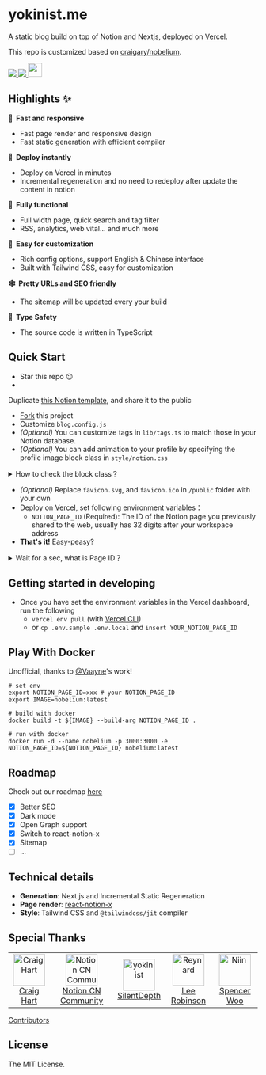 # yokinist.me

A static blog build on top of Notion and Nextjs, deployed
on [Vercel](https://vercel.com?utm_source=yokinist&utm_campaign=oss).

This repo is customized based on [craigary/nobelium](https://github.com/craigary/nobelium).

<p>
  <a aria-label="GitHub commit activity" href="https://github.com/yokinist/yokinist.me/commits/main" title="GitHub commit activity">
    <img src="https://img.shields.io/github/commit-activity/m/yokinist/yokinist.me?style=for-the-badge">
  </a>
  <a aria-label="Build status" href="#" title="Build status">
    <img src="https://img.shields.io/github/deployments/yokinist/yokinist.me/Preview?logo=Vercel&style=for-the-badge">
  </a>
  <a aria-label="Powered by Vercel" href="https://vercel.com?utm_source=Craigary&utm_campaign=oss" title="Powered by Vercel">
    <img src="https://www.datocms-assets.com/31049/1618983297-powered-by-vercel.svg" height="28">
  </a>
</p>

## Highlights ✨

**🚀 &nbsp;Fast and responsive**

- Fast page render and responsive design
- Fast static generation with efficient compiler

**🤖 &nbsp;Deploy instantly**

- Deploy on Vercel in minutes
- Incremental regeneration and no need to redeploy after update the content in notion

**🚙 &nbsp;Fully functional**

- Full width page, quick search and tag filter
- RSS, analytics, web vital... and much more

**🎨 &nbsp;Easy for customization**

- Rich config options, support English & Chinese interface
- Built with Tailwind CSS, easy for customization

**🕸 &nbsp;Pretty URLs and SEO friendly**

- The sitemap will be updated every your build

**💚 &nbsp;Type Safety**

- The source code is written in TypeScript

## Quick Start

- Star this repo 😉
-

Duplicate [this Notion template](https://yokinist.notion.site/761c04c4ff6e467188fe67c8a36e20b9?v=0643f1ef640642fbb84032202708336f),
and share it to the public

- [Fork](https://github.com/yokinist/yokinist.me/fork) this project
- Customize `blog.config.js`
- _(Optional)_ You can customize tags in `lib/tags.ts` to match those in your Notion database.
- _(Optional)_ You can add animation to your profile by specifying the profile image block class in `style/notion.css`

<details><summary>How to check the block class？</summary>

![](https://github.com/yokinist/yokinist.me/assets/19779874/16263594-0bce-4899-a76d-a619fd961ab5)
</details>

- _(Optional)_ Replace `favicon.svg`, and `favicon.ico` in `/public` folder with your own
- Deploy on [Vercel](https://vercel.com), set following environment variables：
    - `NOTION_PAGE_ID` (Required): The ID of the Notion page you previously shared to the web, usually has 32 digits
      after your workspace address
- **That's it!** Easy-peasy?

<details><summary>Wait for a sec, what is Page ID？</summary>
  <img src="https://github.com/yokinist/yokinist.me/blob/main/pageid.png?raw=true">
</details>

## Getting started in developing

- Once you have set the environment variables in the Vercel dashboard, run the following
    - `vercel env pull` (with [Vercel CLI](https://vercel.com/cli))
    - or `cp .env.sample .env.local` and `insert YOUR_NOTION_PAGE_ID`

## Play With Docker

Unofficial, thanks to [@Vaayne](https://github.com/craigary/nobelium/pull/157)'s work!

```
# set env
export NOTION_PAGE_ID=xxx # your NOTION_PAGE_ID
export IMAGE=nobelium:latest

# build with docker
docker build -t ${IMAGE} --build-arg NOTION_PAGE_ID .

# run with docker
docker run -d --name nobelium -p 3000:3000 -e NOTION_PAGE_ID=${NOTION_PAGE_ID} nobelium:latest
```

## Roadmap

Check out our roadmap [here](https://www.notion.so/craigary/Public-Roadmap-3cfc4d0f0ca642ef8f652673c37add22)

- [x] Better SEO
- [x] Dark mode
- [x] Open Graph support
- [x] Switch to react-notion-x
- [x] Sitemap
- [ ] ...

## Technical details

- **Generation**: Next.js and Incremental Static Regeneration
- **Page render**: [react-notion-x](https://github.com/NotionX/react-notion-x)
- **Style**: Tailwind CSS and `@tailwindcss/jit` compiler

## Special Thanks

<table><tr align="left">
<td align="center"><a href="https://github.com/craigary" title="Craig Hart"><img src="https://avatars.githubusercontent.com/u/10571717" width="64px;" alt="Craig Hart"/></a><br/><a href="https://github.com/craigary" title="Craig Hart">Craig Hart</a></td>
  <td align="center"><a href="https://notion.so/cnotion" title="Notion CN Community"><img src="https://avatars.githubusercontent.com/u/4792552" width="64px;"alt="Notion CN Community"/></a><br/><a href="https://notion.so/cnotion" title="Notion CN Community">Notion CN Community</a></td>
  <td align="center"><a href="https://twitter.com/SilentDepthCN" title="SilentDepth"><img src="https://avatars.githubusercontent.com/u/7194254" width="64px;" alt="yokinist"/></a><br/><a href="https://twitter.com/SilentDepthCN" title="SilentDepth">SilentDepth</a></td>
  <td align="center"><a href="https://leerob.io/" title="Lee Robinson"><img src="https://avatars.githubusercontent.com/u/9113740" width="64px;" alt="Reynard"/></a><br/><a href="https://leerob.io" title="Lee Robinson">Lee Robinson</a></td>
  <td align="center"><a href="https://spencerwoo.com/" title="Spencer Woo"><img src="https://avatars.githubusercontent.com/u/32114380" width="64px;" alt="Niin"/></a><br/><a href="https://spencerwoo.com" title="Spencer Woo">Spencer Woo</a></td>
</tr></table>

[Contributors](https://github.com/craigary/nobelium#contributors)

## License

The MIT License.

